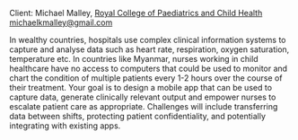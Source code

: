 Client: Michael Malley, [Royal College of Paediatrics and Child
Health](Royal_College_of_Paediatrics_and_Child_Health "wikilink")
<michaelkmalley@gmail.com>

In wealthy countries, hospitals use complex clinical information systems
to capture and analyse data such as heart rate, respiration, oxygen
saturation, temperature etc. In countries like Myanmar, nurses working
in child healthcare have no access to computers that could be used to
monitor and chart the condition of multiple patients every 1-2 hours
over the course of their treatment. Your goal is to design a mobile app
that can be used to capture data, generate clinically relevant output
and empower nurses to escalate patient care as appropriate. Challenges
will include transferring data between shifts, protecting patient
confidentiality, and potentially integrating with existing apps.